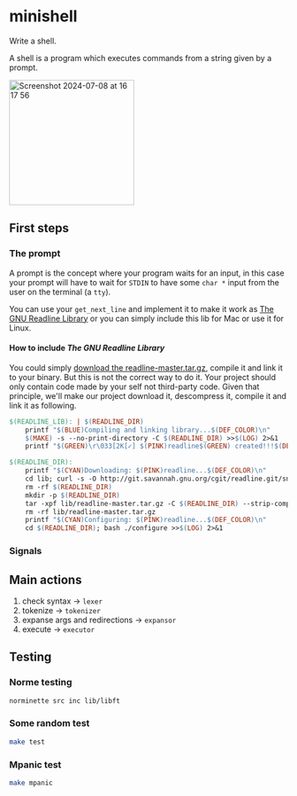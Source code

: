 # minishell
Write a shell.

A shell is a program which executes commands from a string given by a prompt. 

<img width="226" alt="Screenshot 2024-07-08 at 16 17 56" src="https://github.com/arzelcm/minishell/assets/26092413/295d6b38-489f-4d43-b47e-1c496bcfe897">

## First steps

### The prompt
A prompt is the concept where your program waits for an input, in this case your prompt will have to wait for `STDIN` to have some `char *` input from the user on the terminal (a `tty`).

You can use your `get_next_line` and implement it to make it work as [The GNU Readline Library](https://tiswww.case.edu/php/chet/readline/rltop.html) or you can simply include this lib for Mac or use it for Linux.

#### How to include *The GNU Readline Library*
You could simply [download the readline-master.tar.gz](http://git.savannah.gnu.org/cgit/readline.git/snapshot/readline-master.tar.gz), compile it and link it to your binary. But this is not the correct way to do it. Your project should only contain code made by your self not third-party code. Given that principle, we'll make our project download it, descompress it, compile it and link it as following.

```Makefile
$(READLINE_LIB): | $(READLINE_DIR)
	printf "$(BLUE)Compiling and linking library...$(DEF_COLOR)\n"
	$(MAKE) -s --no-print-directory -C $(READLINE_DIR) >>$(LOG) 2>&1
	printf "$(GREEN)\r\033[2K[✓] $(PINK)readline$(GREEN) created!!!$(DEF_COLOR)\n\n"

$(READLINE_DIR):
	printf "$(CYAN)Downloading: $(PINK)readline...$(DEF_COLOR)\n"
	cd lib; curl -s -O http://git.savannah.gnu.org/cgit/readline.git/snapshot/readline-master.tar.gz
	rm -rf $(READLINE_DIR)
	mkdir -p $(READLINE_DIR)
	tar -xpf lib/readline-master.tar.gz -C $(READLINE_DIR) --strip-components 1
	rm -rf lib/readline-master.tar.gz
	printf "$(CYAN)Configuring: $(PINK)readline...$(DEF_COLOR)\n"
	cd $(READLINE_DIR); bash ./configure >>$(LOG) 2>&1
```

### Signals

## Main actions
1. check syntax -> `lexer`
2. tokenize -> `tokenizer`
3. expanse args and redirections -> `expansor`
4. execute -> `executor`

## Testing
### Norme testing
```bash
norminette src inc lib/libft
```
### Some random test
```bash
make test
```
### Mpanic test
```bash
make mpanic
```
